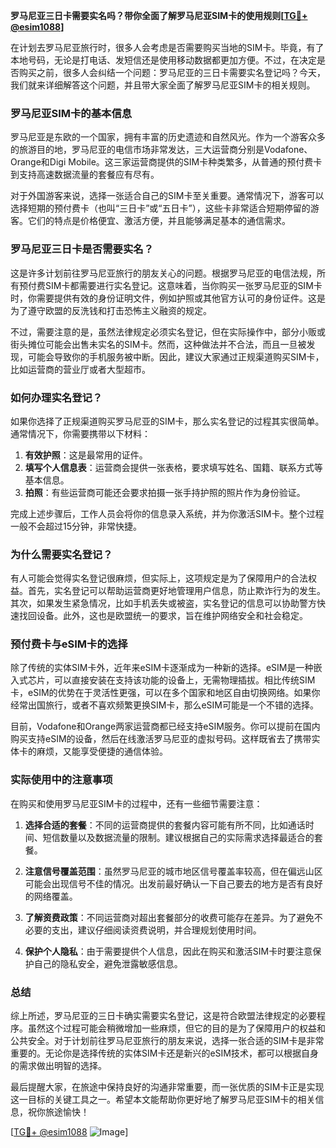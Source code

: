 **罗马尼亚三日卡需要实名吗？带你全面了解罗马尼亚SIM卡的使用规则[[TG💪+ @esim1088](https://t.me/s/esim1088)]**

在计划去罗马尼亚旅行时，很多人会考虑是否需要购买当地的SIM卡。毕竟，有了本地号码，无论是打电话、发短信还是使用移动数据都更加方便。不过，在决定是否购买之前，很多人会纠结一个问题：罗马尼亚的三日卡需要实名登记吗？今天，我们就来详细解答这个问题，并且带大家全面了解罗马尼亚SIM卡的相关规则。

### 罗马尼亚SIM卡的基本信息

罗马尼亚是东欧的一个国家，拥有丰富的历史遗迹和自然风光。作为一个游客众多的旅游目的地，罗马尼亚的电信市场非常发达，三大运营商分别是Vodafone、Orange和Digi Mobile。这三家运营商提供的SIM卡种类繁多，从普通的预付费卡到支持高速数据流量的套餐应有尽有。

对于外国游客来说，选择一张适合自己的SIM卡至关重要。通常情况下，游客可以选择短期的预付费卡（也叫“三日卡”或“五日卡”），这些卡非常适合短期停留的游客。它们的特点是价格便宜、激活方便，并且能够满足基本的通信需求。

### 罗马尼亚三日卡是否需要实名？

这是许多计划前往罗马尼亚旅行的朋友关心的问题。根据罗马尼亚的电信法规，所有预付费SIM卡都需要进行实名登记。这意味着，当你购买一张罗马尼亚的SIM卡时，你需要提供有效的身份证明文件，例如护照或其他官方认可的身份证件。这是为了遵守欧盟的反洗钱和打击恐怖主义融资的规定。

不过，需要注意的是，虽然法律规定必须实名登记，但在实际操作中，部分小贩或街头摊位可能会出售未实名的SIM卡。然而，这种做法并不合法，而且一旦被发现，可能会导致你的手机服务被中断。因此，建议大家通过正规渠道购买SIM卡，比如运营商的营业厅或者大型超市。

### 如何办理实名登记？

如果你选择了正规渠道购买罗马尼亚的SIM卡，那么实名登记的过程其实很简单。通常情况下，你需要携带以下材料：

1. **有效护照**：这是最常用的证件。
2. **填写个人信息表**：运营商会提供一张表格，要求填写姓名、国籍、联系方式等基本信息。
3. **拍照**：有些运营商可能还会要求拍摄一张手持护照的照片作为身份验证。

完成上述步骤后，工作人员会将你的信息录入系统，并为你激活SIM卡。整个过程一般不会超过15分钟，非常快捷。

### 为什么需要实名登记？

有人可能会觉得实名登记很麻烦，但实际上，这项规定是为了保障用户的合法权益。首先，实名登记可以帮助运营商更好地管理用户信息，防止欺诈行为的发生。其次，如果发生紧急情况，比如手机丢失或被盗，实名登记的信息可以协助警方快速找回设备。此外，这也是欧盟统一的要求，旨在维护网络安全和社会稳定。

### 预付费卡与eSIM卡的选择

除了传统的实体SIM卡外，近年来eSIM卡逐渐成为一种新的选择。eSIM是一种嵌入式芯片，可以直接安装在支持该功能的设备上，无需物理插拔。相比传统SIM卡，eSIM的优势在于灵活性更强，可以在多个国家和地区自由切换网络。如果你经常出国旅行，或者不喜欢频繁更换SIM卡，那么eSIM可能是一个不错的选择。

目前，Vodafone和Orange两家运营商都已经支持eSIM服务。你可以提前在国内购买支持eSIM的设备，然后在线激活罗马尼亚的虚拟号码。这样既省去了携带实体卡的麻烦，又能享受便捷的通信体验。

### 实际使用中的注意事项

在购买和使用罗马尼亚SIM卡的过程中，还有一些细节需要注意：

1. **选择合适的套餐**：不同的运营商提供的套餐内容可能有所不同，比如通话时间、短信数量以及数据流量的限制。建议根据自己的实际需求选择最适合的套餐。
   
2. **注意信号覆盖范围**：虽然罗马尼亚的城市地区信号覆盖率较高，但在偏远山区可能会出现信号不佳的情况。出发前最好确认一下自己要去的地方是否有良好的网络覆盖。

3. **了解资费政策**：不同运营商对超出套餐部分的收费可能存在差异。为了避免不必要的支出，建议仔细阅读资费说明，并合理规划使用时间。

4. **保护个人隐私**：由于需要提供个人信息，因此在购买和激活SIM卡时要注意保护自己的隐私安全，避免泄露敏感信息。

### 总结

综上所述，罗马尼亚的三日卡确实需要实名登记，这是符合欧盟法律规定的必要程序。虽然这个过程可能会稍微增加一些麻烦，但它的目的是为了保障用户的权益和公共安全。对于计划前往罗马尼亚旅行的朋友来说，选择一张合适的SIM卡是非常重要的。无论你是选择传统的实体SIM卡还是新兴的eSIM技术，都可以根据自身的需求做出明智的选择。

最后提醒大家，在旅途中保持良好的沟通非常重要，而一张优质的SIM卡正是实现这一目标的关键工具之一。希望本文能帮助你更好地了解罗马尼亚SIM卡的相关信息，祝你旅途愉快！

[[TG💪+ @esim1088](https://t.me/s/esim1088) ![Image](https://i.postimg.cc/4NQfJmqS/Snipaste-2025-05-13-00-14-12.png)]